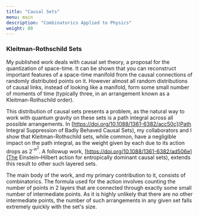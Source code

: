 ```yaml
---
title: "Causal Sets"
menu: main
description: "Combinatorics Applied to Physics"
weight: 80
---
```


### Kleitman-Rothschild Sets
My published work deals with causal set theory, a proposal for the
quantization of space-time. It can be shown that you can reconstruct important
features of a space-time manifold from the causal connections of randomly
distributed points on it. However almost all random distributions of causal
links, instead of looking like a manifold, form some small number of moments
of time (typically three, in an arrangement known as a Kleitman-Rothschild
order).

This distribution of causal sets presents a problem, as the natural way to
work with quantum gravity on these sets is a path integral across all possible
arrangements. In
[https://doi.org/10.1088/1361-6382/acc50c](Path Integral Suppression of 
Badly Behaved Causal Sets), my collaborators and I show that Kleitman-Rothschild sets, 
while common, have a negligible impact on the path integral, as the weight given by each 
due to its action drops as 2<sup>-n<sup>2</sup></sup>. A followup work, 
[https://doi.org/10.1088/1361-6382/ad506e](The Einstein–Hilbert action for entropically 
dominant causal sets), extends this result to other such layered sets.

The main body of the work, and my primary contribution to it, consists of
combinatorics. The formula used for the action involves counting the number of
points in 2 layers that are connected through exactly some small number of
intermediate points. As it is highly unlikely that there are no other
intermediate points, the number of such arrangements in any given set falls
extremely quickly with the set's size.
